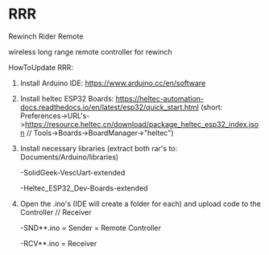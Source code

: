 # RRR
Rewinch Rider Remote

wireless long range remote controller for rewinch

HowToUpdate RRR:

1. Install Arduino IDE: https://www.arduino.cc/en/software
2. Install heltec ESP32 Boards: https://heltec-automation-docs.readthedocs.io/en/latest/esp32/quick_start.html
  (short: Preferences->URL's->https://resource.heltec.cn/download/package_heltec_esp32_index.json // Tools->Boards->BoardManager->"heltec")
3. Install necessary libraries (extract both rar's to: Documents/Arduino/libraries)
    
    -SolidGeek-VescUart-extended
    
    -Heltec_ESP32_Dev-Boards-extended
4. Open the .ino's (IDE will create a folder for each) and upload code to the Controller // Receiver
    
    -SND**.ino = Sender = Remote Controller
    
    -RCV**.ino = Receiver
